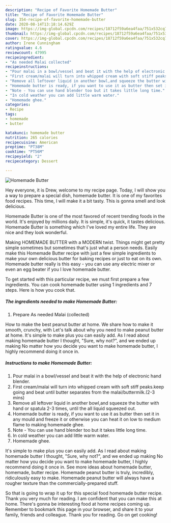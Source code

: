 ```yaml
---
description: "Recipe of Favorite Homemade Butter"
title: "Recipe of Favorite Homemade Butter"
slug: 354-recipe-of-favorite-homemade-butter
date: 2020-08-14T13:18:14.629Z
image: https://img-global.cpcdn.com/recipes/18712f59a6ea4faa/751x532cq70/homemade-butter-recipe-main-photo.jpg
thumbnail: https://img-global.cpcdn.com/recipes/18712f59a6ea4faa/751x532cq70/homemade-butter-recipe-main-photo.jpg
cover: https://img-global.cpcdn.com/recipes/18712f59a6ea4faa/751x532cq70/homemade-butter-recipe-main-photo.jpg
author: Irene Cunningham
ratingvalue: 4.6
reviewcount: 47995
recipeingredient:
- "As needed Malai collected"
recipeinstructions:
- "Pour malai in a bowl/vessel and beat it with the help of electronic hand blender."
- "First cream/malai will turn into whipped cream with soft stiff peaks.keep going and beat until butter separates from the malai/buttermilk.(2-3 mins)"
- "Remove all leftover liquid in another bowl,and squeeze the butter with hand or spatula 2-3 times, until the all liquid squeezed out."
- "Homemade butter is ready, if you want to use it as butter then set it in any mould and freeze it or otherwise you can heat it on low to medium flame to making homemade ghee."
- "Note - You can use hand blender too but it takes little long time."
- "In cold weather you can add little warm water."
- "Homemade ghee."
categories:
- Recipe
tags:
- homemade
- butter

katakunci: homemade butter 
nutrition: 265 calories
recipecuisine: American
preptime: "PT38M"
cooktime: "PT56M"
recipeyield: "2"
recipecategory: Dessert

---
```



![Homemade Butter](https://img-global.cpcdn.com/recipes/18712f59a6ea4faa/751x532cq70/homemade-butter-recipe-main-photo.jpg)

Hey everyone, it is Drew, welcome to my recipe page. Today, I will show you a way to prepare a special dish, homemade butter. It is one of my favorites food recipes. This time, I will make it a bit tasty. This is gonna smell and look delicious.

Homemade Butter is one of the most favored of recent trending foods in the world. It's enjoyed by millions daily. It is simple, it's quick, it tastes delicious. Homemade Butter is something which I've loved my entire life. They are nice and they look wonderful.

Making HOMEMADE BUTTER with a MODERN twist. Things might get pretty simple sometimes but sometimes that&#39;s just what a person needs. Easily make this Homemade Butter recipe with just a few simple ingredients to make your own delicious butter for baking recipes or just to eat on its own. Homemade butter really is this easy - you can use any electric mixer or even an egg beater if you I love homemade butter.


To get started with this particular recipe, we must first prepare a few ingredients. You can cook homemade butter using 1 ingredients and 7 steps. Here is how you cook that.

<!--inarticleads1-->

##### The ingredients needed to make Homemade Butter:

1. Prepare As needed Malai (collected)


How to make the best peanut butter at home. We share how to make it smooth, crunchy, with Let&#39;s talk about why you need to make peanut butter at home. It&#39;s simple to make plus you can easily add. As I read about making homemade butter I thought, &#34;Sure, why not?&#34;, and we ended up making No matter how you decide you want to make homemade butter, I highly recommend doing it once in. 

<!--inarticleads2-->

##### Instructions to make Homemade Butter:

1. Pour malai in a bowl/vessel and beat it with the help of electronic hand blender.
1. First cream/malai will turn into whipped cream with soft stiff peaks.keep going and beat until butter separates from the malai/buttermilk.(2-3 mins)
1. Remove all leftover liquid in another bowl,and squeeze the butter with hand or spatula 2-3 times, until the all liquid squeezed out.
1. Homemade butter is ready, if you want to use it as butter then set it in any mould and freeze it or otherwise you can heat it on low to medium flame to making homemade ghee.
1. Note - You can use hand blender too but it takes little long time.
1. In cold weather you can add little warm water.
1. Homemade ghee.


It&#39;s simple to make plus you can easily add. As I read about making homemade butter I thought, &#34;Sure, why not?&#34;, and we ended up making No matter how you decide you want to make homemade butter, I highly recommend doing it once in. See more ideas about homemade butter, homemade, butter recipe. Homemade peanut butter is truly, incredibly, ridiculously easy to make. Homemade peanut butter will always have a rougher texture than the commercially-prepared stuff. 

So that is going to wrap it up for this special food homemade butter recipe. Thank you very much for reading. I am confident that you can make this at home. There's gonna be interesting food at home recipes coming up. Remember to bookmark this page in your browser, and share it to your family, friends and colleague. Thank you for reading. Go on get cooking!

